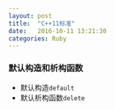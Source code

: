 ```yaml
---
layout: post
title:  "C++11标准"
date:   2016-10-11 13:21:30
categories: Ruby
---
```


### 默认构造和析构函数
+ 默认构造`default`
+ 默认析构函数`delete`
